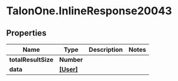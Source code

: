 # TalonOne.InlineResponse20043

## Properties

Name | Type | Description | Notes
------------ | ------------- | ------------- | -------------
**totalResultSize** | **Number** |  | 
**data** | [**[User]**](User.md) |  | 


